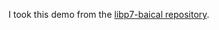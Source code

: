 I took this demo from the [libp7-baical repository].

[libp7-baical repository]:https://github.com/CMakePorts/libp7-baical/blob/cmake/Examples/Cpp/Main.cpp
